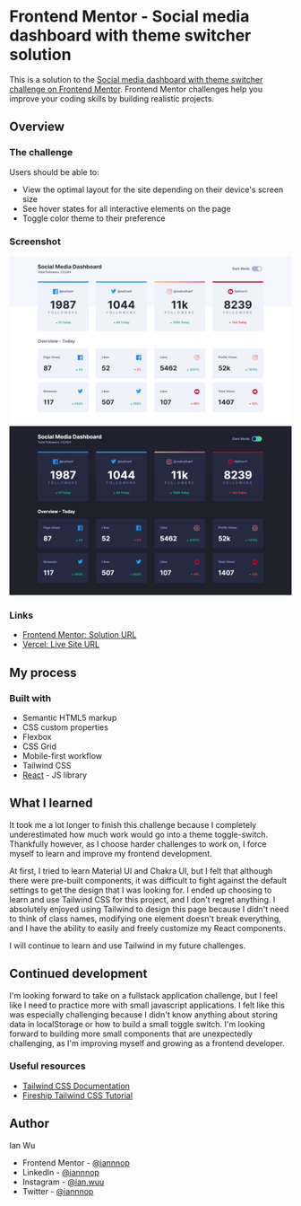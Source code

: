 # Frontend Mentor - Social media dashboard with theme switcher solution

This is a solution to the [Social media dashboard with theme switcher challenge on Frontend Mentor](https://www.frontendmentor.io/challenges/social-media-dashboard-with-theme-switcher-6oY8ozp_H). Frontend Mentor challenges help you improve your coding skills by building realistic projects. 

## Overview

### The challenge

Users should be able to:

- View the optimal layout for the site depending on their device's screen size
- See hover states for all interactive elements on the page
- Toggle color theme to their preference

### Screenshot
![](./desktop-light.png)
![](./desktop-dark.png)

### Links

- [Frontend Mentor: Solution URL](https://www.frontendmentor.io/solutions/social-media-dashboard-using-react-and-tailwind-css-NTZv3aJYx)
- [Vercel: Live Site URL](https://social-media-dashboard-dun-nine.vercel.app/)

## My process

### Built with

- Semantic HTML5 markup
- CSS custom properties
- Flexbox
- CSS Grid
- Mobile-first workflow
- Tailwind CSS
- [React](https://reactjs.org/) - JS library

## What I learned

It took me a lot longer to finish this challenge because I completely underestimated how much work would go into a theme toggle-switch. Thankfully however, as I choose harder challenges to work on, I force myself to learn and improve my frontend development.

At first, I tried to learn Material UI and Chakra UI, but I felt that although there were pre-built components, it was difficult to fight against the default settings to get the design that I was looking for. I ended up choosing to learn and use Tailwind CSS for this project, and I don't regret anything. I absolutely enjoyed using Tailwind to design this page because I didn't need to think of class names, modifying one element doesn't break everything, and I have the ability to easily and freely customize my React components.

I will continue to learn and use Tailwind in my future challenges.

## Continued development

I'm looking forward to take on a fullstack application challenge, but I feel like I need to practice more with small javascript applications. I felt like this was especially challenging because I didn't know anything about storing data in localStorage or how to build a small toggle switch. I'm looking forward to building more small components that are unexpectedly challenging, as I'm improving myself and growing as a frontend developer.

### Useful resources

- [Tailwind CSS Documentation](https://tailwindcss.com/docs/)
- [Fireship Tailwind CSS Tutorial](https://www.youtube.com/watch?v=pfaSUYaSgRo&ab_channel=Fireship)

## Author
Ian Wu

- Frontend Mentor - [@iannnop](https://www.frontendmentor.io/profile/iannnop)
- LinkedIn - [@iannnop](https://www.linkedin.com/in/iannnop/)
- Instagram - [@ian.wuu](https://www.instagram.com/ian.wuu/)
- Twitter - [@iannnop](https://www.twitter.com/iannnop)
